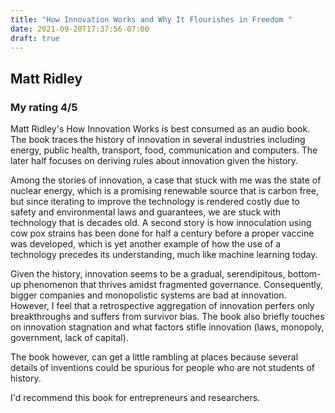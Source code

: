 ```yaml
---
title: "How Innovation Works and Why It Flourishes in Freedom "
date: 2021-09-20T17:37:56-07:00
draft: true
---
```

## Matt Ridley
### My rating 4/5

Matt Ridley's How Innovation Works is best consumed as an audio book. The book traces the history of innovation in several industries including energy, public health, transport, food, communication and computers. The later half focuses on deriving rules about innovation given the history.

Among the stories of innovation, a case that stuck with me was the state of nuclear energy, which is a promising renewable source that is carbon free, but since iterating to improve the technology is rendered costly due to safety and environmental laws and guarantees, we are stuck with technology that is decades old. A second story is how innoculation using cow pox strains has been done for half a century before a proper vaccine was developed, which is yet another example of how the use of a technology precedes its understanding, much like machine learning today. 

Given the history, innovation seems to be a gradual, serendipitous, bottom-up phenomenon that thrives amidst fragmented governance. Consequently, bigger companies and monopolistic systems are bad at innovation. However, I feel that a retrospective aggregation of innovation perfers only breakthroughs and suffers from survivor bias. The book also briefly touches on innovation stagnation and what factors stifle innovation (laws, monopoly, government, lack of capital).

The book however, can get a little rambling at places because several details of inventions could be spurious for people who are not students of history. 

I'd recommend this book for entrepreneurs and researchers.